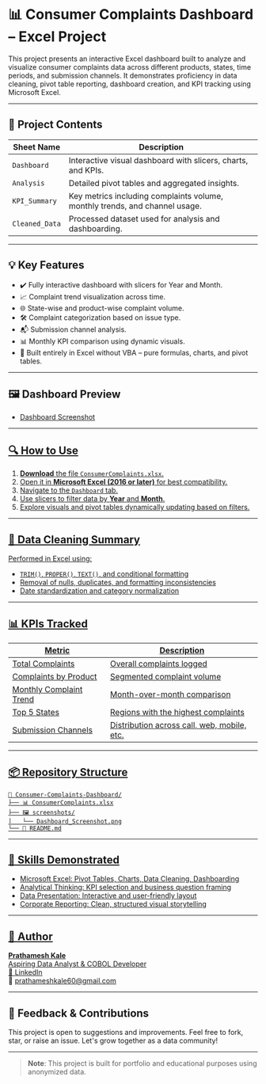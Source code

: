 
# 📊 Consumer Complaints Dashboard – Excel Project

This project presents an interactive Excel dashboard built to analyze and visualize consumer complaints data across different products, states, time periods, and submission channels. It demonstrates proficiency in data cleaning, pivot table reporting, dashboard creation, and KPI tracking using Microsoft Excel.

---

## 📁 Project Contents

| Sheet Name       | Description                                                                 |
|------------------|-----------------------------------------------------------------------------|
| `Dashboard`       | Interactive visual dashboard with slicers, charts, and KPIs.               |
| `Analysis`        | Detailed pivot tables and aggregated insights.                             |
| `KPI_Summary`     | Key metrics including complaints volume, monthly trends, and channel usage.|
| `Cleaned_Data`    | Processed dataset used for analysis and dashboarding.                      |

---

## 💡 Key Features

- ✔️ Fully interactive dashboard with slicers for Year and Month.
- 📈 Complaint trend visualization across time.
- 🌐 State-wise and product-wise complaint volume.
- 🛠 Complaint categorization based on issue type.
- 📬 Submission channel analysis.
- 📊 Monthly KPI comparison using dynamic visuals.
- 🔄 Built entirely in Excel without VBA – pure formulas, charts, and pivot tables.

---

## 🖼️ Dashboard Preview

- <a href="https://github.com/Prathameshkal/Consumer-Complaints-Dashboard/blob/main/Dashoard1.jpg">Dashboard Screenshot


---

## 🔍 How to Use

1. **Download** the file `ConsumerComplaints.xlsx`.
2. Open it in **Microsoft Excel (2016 or later)** for best compatibility.
3. Navigate to the `Dashboard` tab.
4. Use slicers to filter data by **Year** and **Month**.
5. Explore visuals and pivot tables dynamically updating based on filters.

---

## 🧹 Data Cleaning Summary

Performed in Excel using:
- `TRIM()`, `PROPER()`, `TEXT()`, and conditional formatting
- Removal of nulls, duplicates, and formatting inconsistencies
- Date standardization and category normalization

---

## 📊 KPIs Tracked

| Metric                     | Description                                    |
|---------------------------|------------------------------------------------|
| Total Complaints           | Overall complaints logged                     |
| Complaints by Product      | Segmented complaint volume                    |
| Monthly Complaint Trend    | Month-over-month comparison                   |
| Top 5 States               | Regions with the highest complaints           |
| Submission Channels        | Distribution across call, web, mobile, etc.   |

---

## 📦 Repository Structure

```
📂 Consumer-Complaints-Dashboard/
├── 📊 ConsumerComplaints.xlsx
├── 🖼️ screenshots/
│   └── Dashboard_Screenshot.png
└── 📄 README.md
```

---

## 🧠 Skills Demonstrated

- Microsoft Excel: Pivot Tables, Charts, Data Cleaning, Dashboarding
- Analytical Thinking: KPI selection and business question framing
- Data Presentation: Interactive and user-friendly layout
- Corporate Reporting: Clean, structured visual storytelling

---

## 📝 Author

**Prathamesh Kale**  
Aspiring Data Analyst & COBOL Developer  
🔗 [LinkedIn](https://www.linkedin.com/in/prathamesh-kale-4aa509233)  
📧 prathameshkale60@gmail.com  

---

## 📢 Feedback & Contributions

This project is open to suggestions and improvements. Feel free to fork, star, or raise an issue. Let's grow together as a data community!

---

> **Note**: This project is built for portfolio and educational purposes using anonymized data.
